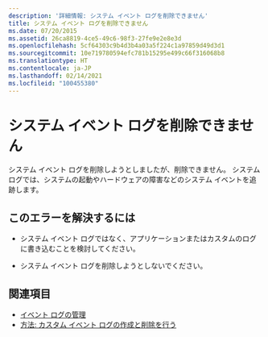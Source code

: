 ```yaml
---
description: '詳細情報: システム イベント ログを削除できません'
title: システム イベント ログを削除できません
ms.date: 07/20/2015
ms.assetid: 26ca8819-4ce5-49c6-98f3-27fe9e2e8e3d
ms.openlocfilehash: 5cf64303c9b4d3b4a03a5f224c1a97859d49d3d1
ms.sourcegitcommit: 10e719780594efc781b15295e499c66f316068b8
ms.translationtype: HT
ms.contentlocale: ja-JP
ms.lasthandoff: 02/14/2021
ms.locfileid: "100455380"
---
```

# <a name="system-event-log-cannot-be-deleted"></a>システム イベント ログを削除できません

システム イベント ログを削除しようとしましたが、削除できません。 システム ログでは、システムの起動やハードウェアの障害などのシステム イベントを追跡します。  
  
## <a name="to-correct-this-error"></a>このエラーを解決するには  
  
- システム イベント ログではなく、アプリケーションまたはカスタムのログに書き込むことを検討してください。  
  
- システム イベント ログを削除しようとしないでください。  
  
## <a name="see-also"></a>関連項目

- [イベント ログの管理](/previous-versions/visualstudio/visual-studio-2008/4f69axw4(v=vs.90))
- [方法: カスタム イベント ログの作成と削除を行う](/previous-versions/visualstudio/visual-studio-2008/49dwckkz(v=vs.90))

